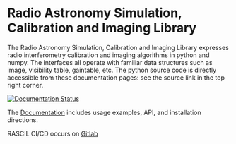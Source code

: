 
Radio Astronomy Simulation, Calibration and Imaging Library
===========================================================

The Radio Astronomy Simulation, Calibration and Imaging Library
expresses radio interferometry calibration and imaging algorithms in
python and numpy. The interfaces all operate with familiar data structures
such as image, visibility table, gaintable, etc. The python source
code is directly accessible from these documentation pages: see the
source link in the top right corner.

[![Documentation Status](https://readthedocs.org/projects/rascil/badge/?version=latest)](https://developer.skatelescope.org/projects/rascil/en/latest/?badge=latest)


The [Documentation](https://ska-telescope.gitlab.io/external/rascil/) includes usage 
examples, API, and installation directions.

RASCIL CI/CD occurs on  [Gitlab](https://gitlab.com/ska-telescope/external/rascil)


